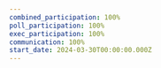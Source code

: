 ```yaml
---
combined_participation: 100%
poll_participation: 100%
exec_participation: 100%
communication: 100%
start_date: 2024-03-30T00:00:00.000Z
---
```

